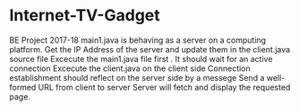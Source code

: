 # Internet-TV-Gadget
BE Project 2017-18
main1.java is behaving as a server on a computing platform.
Get the IP Address of the server and update them in the client.java source file
Excecute the main1.java file first . It should wait for an active connection
Excecute the client.java on the client side
Connection establishment should reflect on the server side by a messege
Send a well-formed URL from client to server
Server will fetch and display the requested page.

